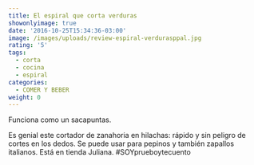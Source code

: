 ```yaml
---
title: El espiral que corta verduras
showonlyimage: true
date: '2016-10-25T15:34:36-03:00'
image: /images/uploads/review-espiral-verdurasppal.jpg
rating: '5'
tags:
  - corta
  - cocina
  - espiral
categories:
  - COMER Y BEBER
weight: 0
---
```

Funciona como un sacapuntas. 

<!--more-->

Es genial este cortador de zanahoria en hilachas: rápido y sin peligro de cortes en los dedos. Se puede usar para pepinos y también zapallos italianos. Está en tienda Juliana. #SOYprueboytecuento
